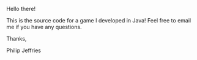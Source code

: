 Hello there!

This is the source code for a game I developed in Java!  Feel free to email me if you have any questions.

Thanks,

Philip Jeffries
